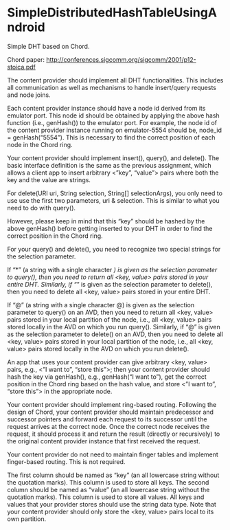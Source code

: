 SimpleDistributedHashTableUsingAndroid
======================================

Simple DHT based on Chord.

Chord paper: http://conferences.sigcomm.org/sigcomm/2001/p12-stoica.pdf

The content provider should implement all DHT functionalities. This includes all communication as well as mechanisms to handle insert/query requests and node joins.

Each content provider instance should have a node id derived from its emulator port. This node id should be obtained by applying the above hash function (i.e., genHash()) to the emulator port. For example, the node id of the content provider instance running on emulator-5554 should be, node_id = genHash(“5554”). This is necessary to find the correct position of each node in the Chord ring.

Your content provider should implement insert(), query(), and delete(). The basic interface definition is the same as the previous assignment, which allows a client app to insert arbitrary <”key”, “value”> pairs where both the key and the value are strings.

For delete(URI uri, String selection, String[] selectionArgs), you only need to use use the first two parameters, uri & selection.  This is similar to what you need to do with query().

However, please keep in mind that this “key” should be hashed by the above genHash() before getting inserted to your DHT in order to find the correct position in the Chord ring.

For your query() and delete(), you need to recognize two special strings for the selection parameter.

If “*” (a string with a single character *) is given as the selection parameter to query(), then you need to return all <key, value> pairs stored in your entire DHT.
Similarly, if “*” is given as the selection parameter to delete(), then you need to delete all <key, value> pairs stored in your entire DHT.

If “@” (a string with a single character @) is given as the selection parameter to query() on an AVD, then you need to return all <key, value> pairs stored in your local partition of the node, i.e., all <key, value> pairs stored locally in the AVD on which you run query().
Similarly, if “@” is given as the selection parameter to delete() on an AVD, then you need to delete all <key, value> pairs stored in your local partition of the node, i.e., all <key, value> pairs stored locally in the AVD on which you run delete().

An app that uses your content provider can give arbitrary <key, value> pairs, e.g., <”I want to”, “store this”>; then your content provider should hash the key via genHash(), e.g., genHash(“I want to”), get the correct position in the Chord ring based on the hash value, and store <”I want to”, “store this”> in the appropriate node.

Your content provider should implement ring-based routing. Following the design of Chord, your content provider should maintain predecessor and successor pointers and forward each request to its successor until the request arrives at the correct node. Once the correct node receives the request, it should process it and return the result (directly or recursively) to the original content provider instance that first received the request.

Your content provider do not need to maintain finger tables and implement finger-based routing. This is not required.

The first column should be named as “key” (an all lowercase string without the quotation marks). This column is used to store all keys.
The second column should be named as “value” (an all lowercase string without the quotation marks). This column is used to store all values.
All keys and values that your provider stores should use the string data type.
Note that your content provider should only store the <key, value> pairs local to its own partition.
